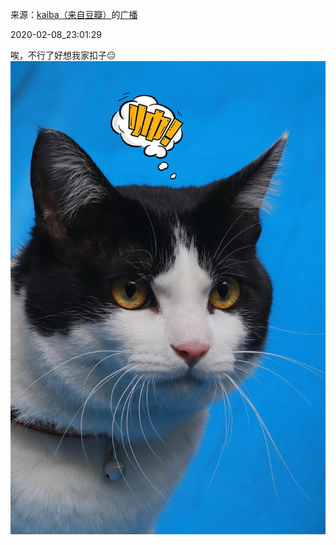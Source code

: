 来源：[kaiba（来自豆瓣）](https://www.douban.com/people/137612465/)的[广播](https://www.douban.com/people/137612465/status/2798966797/)


2020-02-08_23:01:29


唉，不行了好想我家扣子😑
![](./pic/2020-02-08_23:01:29-kaiba的广播1.jpg)  

